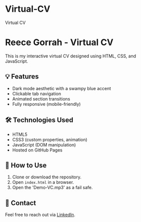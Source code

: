 # Virtual-CV
Virtual CV 
# Reece Gorrah - Virtual CV

This is my interactive virtual CV designed using HTML, CSS, and JavaScript.

## 💡 Features
- Dark mode aesthetic with a swampy blue accent
- Clickable tab navigation
- Animated section transitions
- Fully responsive (mobile-friendly)

## 🛠 Technologies Used
- HTML5
- CSS3 (custom properties, animation)
- JavaScript (DOM manipulation)
- Hosted on GitHub Pages

## 📂 How to Use
1. Clone or download the repository.
2. Open `index.html` in a browser.
3. Open the 'Demo-VC.mp3' as a fail safe. 

## 📧 Contact
Feel free to reach out via [LinkedIn](https://linkedin.com/in/reece-gorrah-8aa955333).
